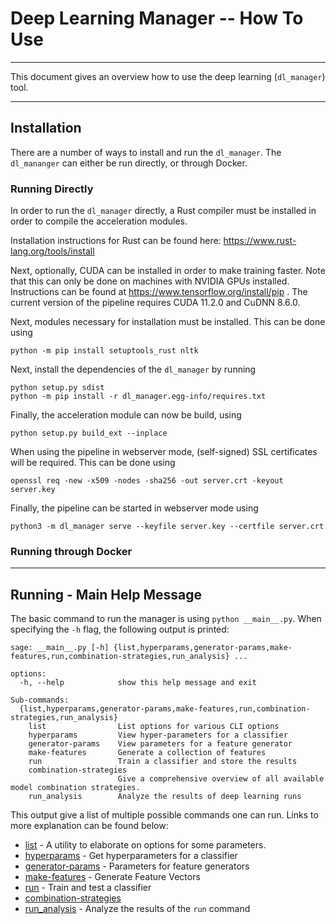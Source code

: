 # Deep Learning Manager -- How To Use 

---

This document gives an overview how to use the deep learning (`dl_manager`) tool.

---

## Installation

There are a number of ways to install and run the `dl_manager`.
The `dl_mananger` can either be run directly, or through Docker.

### Running Directly 
In order to run the `dl_manager` directly, a Rust compiler must be installed 
in order to compile the acceleration modules.

Installation instructions for Rust can be found here:
https://www.rust-lang.org/tools/install

Next, optionally, CUDA can be installed in order to make training faster.
Note that this can only be done on machines with NVIDIA GPUs installed. 
Instructions can be found at https://www.tensorflow.org/install/pip .
The current version of the pipeline requires CUDA 11.2.0 and CuDNN 8.6.0.

Next, modules necessary for installation must be installed. This can be done 
using 

```shell 
python -m pip install setuptools_rust nltk 
```

Next, install the dependencies of the `dl_manager` by running 

```shell 
python setup.py sdist 
python -m pip install -r dl_manager.egg-info/requires.txt
```

Finally, the acceleration module can now be build, using 

```shell 
python setup.py build_ext --inplace 
```

When using the pipeline in webserver mode, (self-signed) SSL certificates 
will be required. This can be done using 

```shell 
openssl req -new -x509 -nodes -sha256 -out server.crt -keyout server.key
```

Finally, the pipeline can be started in webserver mode using 

```shell 
python3 -m dl_manager serve --keyfile server.key --certfile server.crt
```

### Running through Docker

---

## Running - Main Help Message 

The basic command to run the manager is using `python __main__.py`. When specifying the 
`-h` flag, the following output is printed:

```
sage: __main__.py [-h] {list,hyperparams,generator-params,make-features,run,combination-strategies,run_analysis} ...

options:
  -h, --help            show this help message and exit

Sub-commands:
  {list,hyperparams,generator-params,make-features,run,combination-strategies,run_analysis}
    list                List options for various CLI options
    hyperparams         View hyper-parameters for a classifier
    generator-params    View parameters for a feature generator
    make-features       Generate a collection of features
    run                 Train a classifier and store the results
    combination-strategies
                        Give a comprehensive overview of all available model combination strategies.
    run_analysis        Analyze the results of deep learning runs
```

This output give a list of multiple possible commands one can run. 
Links to more explanation can be found below:

- [list](docs/list.md) - A utility to elaborate on options for some parameters.
- [hyperparams](docs/hyperparams.md) - Get hyperparameters for a classifier 
- [generator-params](docs/generator-param.md) - Parameters for feature generators 
- [make-features](docs/make-features.md) - Generate Feature Vectors 
- [run](docs/run.md) - Train and test a classifier
- [combination-strategies](docs/combination-strategies.md)
- [run_analysis](docs/analysis.md) - Analyze the results of the `run` command